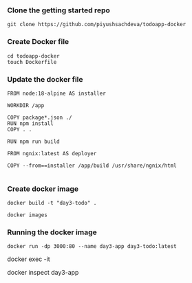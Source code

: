 ### Clone the getting started repo

```
git clone https://github.com/piyushsachdeva/todoapp-docker
```
### Create Docker file

```
cd todoapp-docker
touch Dockerfile
```
### Update the docker file

```
FROM node:18-alpine AS installer

WORKDIR /app

COPY package*.json ./
RUN npm install
COPY . .

RUN npm run build 

FROM ngnix:latest AS deployer

COPY --from==installer /app/build /usr/share/ngnix/html


```

### Create docker image

```
docker build -t "day3-todo" .

docker images

```


### Running the docker image

```
docker run -dp 3000:80 --name day3-app day3-todo:latest
```

docker exec -it

docker inspect day3-app